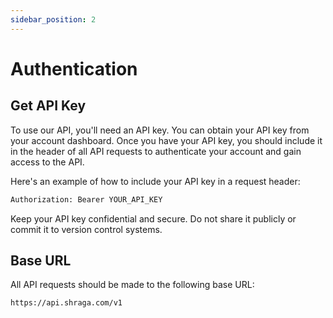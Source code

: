 ```yaml
---
sidebar_position: 2
---
```


# Authentication

## Get API Key

To use our API, you'll need an API key. You can obtain your API key from your account dashboard. Once you have your API key, you should include it in the header of all API requests to authenticate your account and gain access to the API.

Here's an example of how to include your API key in a request header:

```bash
Authorization: Bearer YOUR_API_KEY
```

Keep your API key confidential and secure. Do not share it publicly or commit it to version control systems.


## Base URL

All API requests should be made to the following base URL:

```bash
https://api.shraga.com/v1
```


